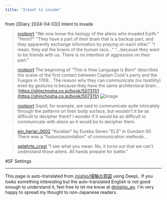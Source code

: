 ```yaml
---
title: "Intent to invade"
---
```


from  [[Diary 2024-04-03]]
Intent to invade
> [rootport](https://twitter.com/rootport/status/1773905495751045180) "We now know the biology of the aliens who invaded Earth."
>  "Hmm?"
>  "They have a part of their brain that is a backup part, and they apparently exchange information by preying on each other."
>  "I mean, they eat the brains of the human race..."
>  "...because they want to be friends with us. There is no intention of aggression on their part."

> [rootport](https://twitter.com/rootport/status/1773906714955513895) The beginning of "This is How Language is Born" describes the scene of the first contact between Captain Cook's party and the Fuegos in 1769... The reason why they can communicate (no hostility) even by gestures is because they have the same architectural brain...
>  [https://shinchosha.co.jp/book/507311/](https://shinchosha.co.jp/book/507311/)
>  ![image](https://pbs.twimg.com/media/GJ4uFjgaoAA8gbi?format=jpg&name=small#.png)

> [rootport](https://twitter.com/rootport/status/1773907190451261653) Squid, for example, are said to communicate quite intricately through the patterns on their body surface, but wouldn't it be as difficult to decipher them? I wonder if it would be as difficult to communicate with aliens as it would be to decipher them.

> [ein_herjar_0602](https://twitter.com/ein_herjar_0602/status/1773911782480081034) "Koralian" by Eureka Seven
>  "ELS" in Gundam 00
>  There was a "fusion/assimilation" of communication methods...

> [gelehrte_crest](https://twitter.com/gelehrte_crest/status/1774119640438047205) "I see what you mean. No, it turns out that we can't understand those aliens. All hands prepare for battle."

#SF Settings


---
This page is auto-translated from [/nishio/侵略の意図](https://scrapbox.io/nishio/侵略の意図) using DeepL. If you looks something interesting but the auto-translated English is not good enough to understand it, feel free to let me know at [@nishio_en](https://twitter.com/nishio_en). I'm very happy to spread my thought to non-Japanese readers.
